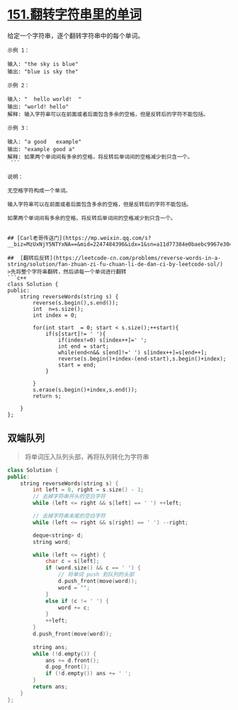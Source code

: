 # [151.翻转字符串里的单词](https://leetcode-cn.com/problems/reverse-words-in-a-string/)
给定一个字符串，逐个翻转字符串中的每个单词。

```
示例 1：

输入: "the sky is blue"
输出: "blue is sky the"
```
```
示例 2：

输入: "  hello world!  "
输出: "world! hello"
解释: 输入字符串可以在前面或者后面包含多余的空格，但是反转后的字符不能包括。
```
```
示例 3：

输入: "a good   example"
输出: "example good a"
解释: 如果两个单词间有多余的空格，将反转后单词间的空格减少到只含一个。
 ```

说明：

无空格字符构成一个单词。

输入字符串可以在前面或者后面包含多余的空格，但是反转后的字符不能包括。

如果两个单词间有多余的空格，将反转后单词间的空格减少到只含一个。


## [Carl老哥传送门](https://mp.weixin.qq.com/s?__biz=MzUxNjY5NTYxNA==&mid=2247484396&idx=1&sn=a11d77384e0baebc9967e304453ff45d&chksm=f9a230bdced5b9abbd7b74cef5d8a101c356c27584b04e238ccf0a3ee5ba1839743b389c5b16&scene=126&sessionid=1599093420&key=894f956096063b6004aef2ae1ff6621113124eeaa5b79b6b7a908e4d4be6b7da9f32ce53aeac2c90908e402b80e65ffb017634847869b68c405c19f93f1ff904083813d30d7047a75c3300937e84efb50fca8a63afee17b84ff967de9ca8c53936eee34d61e3bcbb387be93697a4cc05a82d3a3d798e6e5eef03fb3f6a4ed50f&ascene=1&uin=MTIwODE0NDM2Mw%3D%3D&devicetype=Windows+10+x64&version=62090529&lang=zh_CN&exportkey=AVUnOZrd75PvI8rQzanLIoY%3D&pass_ticket=b7EdxwZ9mS8%2BcvTDhdjW4q%2FS03mWLrd7wHGoErwD0aClce3Z2zoIZocp53sKulbn)

##  [翻转后反转](https://leetcode-cn.com/problems/reverse-words-in-a-string/solution/fan-zhuan-zi-fu-chuan-li-de-dan-ci-by-leetcode-sol/)
>先将整个字符串翻转，然后讲每一个单词进行翻转
```c++
class Solution {
public:
    string reverseWords(string s) {
        reverse(s.begin(),s.end());
        int  n=s.size();
        int index = 0;

        for(int start  = 0; start < s.size();++start){
            if(s[start]!= ' '){
                if(index!=0) s[index++]=' ';
                int end = start;
                while(end<n&& s[end]!=' ') s[index++]=s[end++];
                reverse(s.begin()+index-(end-start),s.begin()+index);
                start = end;
            }

        }
        s.erase(s.begin()+index,s.end());
        return s;

    }
};
```

## 双端队列
>将单词压入队列头部，再将队列转化为字符串
```c++
class Solution {
public:
    string reverseWords(string s) {
        int left = 0, right = s.size() - 1;
        // 去掉字符串开头的空白字符
        while (left <= right && s[left] == ' ') ++left;

        // 去掉字符串末尾的空白字符
        while (left <= right && s[right] == ' ') --right;

        deque<string> d;
        string word;

        while (left <= right) {
            char c = s[left];
            if (word.size() && c == ' ') {
                // 将单词 push 到队列的头部
                d.push_front(move(word));
                word = "";
            }
            else if (c != ' ') {
                word += c;
            }
            ++left;
        }
        d.push_front(move(word));
        
        string ans;
        while (!d.empty()) {
            ans += d.front();
            d.pop_front();
            if (!d.empty()) ans += ' ';
        }
        return ans;
    }
};
```

